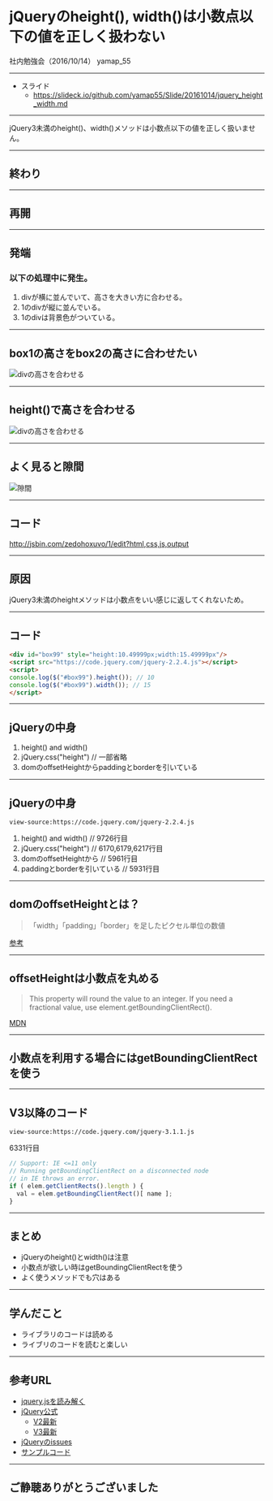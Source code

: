 # jQueryのheight(), width()は小数点以下の値を正しく扱わない
社内勉強会（2016/10/14）
yamap_55

---

- スライド
  - https://slideck.io/github.com/yamap55/Slide/20161014/jquery_height_width.md

---

jQuery3未満のheight()、width()メソッドは小数点以下の値を正しく扱いません。

---

## 終わり

---

## 再開

---

## 発端
### 以下の処理中に発生。
1. divが横に並んでいて、高さを大きい方に合わせる。
2. 1のdivが縦に並んでいる。
3. 1のdivは背景色がついている。

---

## box1の高さをbox2の高さに合わせたい
![divの高さを合わせる](./pic1.png)

---

## height()で高さを合わせる
![divの高さを合わせる](./pic2.png)

---

## よく見ると隙間
![隙間](./pic3.png)

---

## コード
http://jsbin.com/zedohoxuvo/1/edit?html,css,js,output

---

## 原因
jQuery3未満のheightメソッドは小数点をいい感じに返してくれないため。

---

## コード

```html
<div id="box99" style="height:10.49999px;width:15.49999px"/>
<script src="https://code.jquery.com/jquery-2.2.4.js"></script>
<script>
console.log($("#box99").height()); // 10
console.log($("#box99").width()); // 15
</script>
```

---

## jQueryの中身

1. height() and width()
2. jQuery.css("height") // 一部省略
3. domのoffsetHeightからpaddingとborderを引いている

---

## jQueryの中身

```
view-source:https://code.jquery.com/jquery-2.2.4.js
```

1. height() and width() // 9726行目
2. jQuery.css("height") // 6170,6179,6217行目
3. domのoffsetHeightから // 5961行目
4. paddingとborderを引いている // 5931行目

---

## domのoffsetHeightとは？

>「width」「padding」「border」を足したピクセル単位の数値

[参考](http://stackoverflow.com/questions/21064101/understanding-offsetwidth-clientwidth-scrollwidth-and-height-respectively)

---

## offsetHeightは小数点を丸める

>This property will round the value to an integer. If you need a fractional value, use element.getBoundingClientRect().

[MDN](https://developer.mozilla.org/ja/docs/Web/API/HTMLElement/offsetHeight)


---

## 小数点を利用する場合にはgetBoundingClientRectを使う

---

## V3以降のコード
```
view-source:https://code.jquery.com/jquery-3.1.1.js
```

6331行目

```javascript
// Support: IE <=11 only
// Running getBoundingClientRect on a disconnected node
// in IE throws an error.
if ( elem.getClientRects().length ) {
  val = elem.getBoundingClientRect()[ name ];
}
```

---

## まとめ
- jQueryのheight()とwidth()は注意
- 小数点が欲しい時はgetBoundingClientRectを使う
- よく使うメソッドでも穴はある

---

## 学んだこと
- ライブラリのコードは読める
- ライブリのコードを読むと楽しい

---

## 参考URL
- [jquery.jsを読み解く](http://gihyo.jp/dev/feature/01/jquery)
- [jQuery公式](https://code.jquery.com)
  - [V2最新](https://code.jquery.com/jquery-2.2.4.js)
  - [V3最新](https://code.jquery.com/jquery-3.1.1.js)
- [jQueryのissues](https://github.com/jquery/jquery/issues/1724)
- [サンプルコード](http://jsbin.com/vadopimani/1/edit?html,css,js,console,output)

---

## ご静聴ありがとうございました
